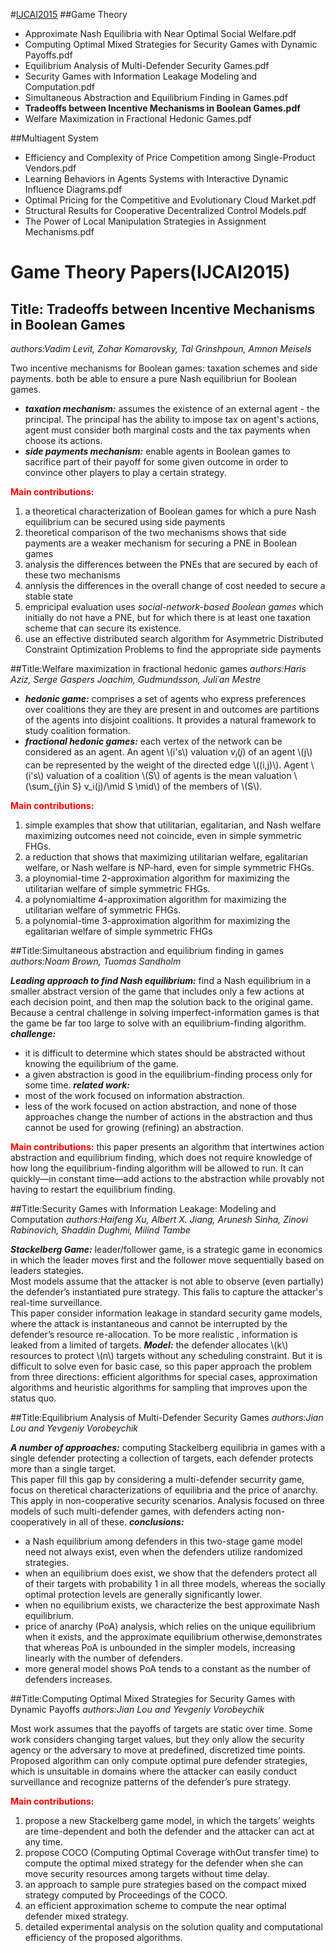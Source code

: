 <!--add mathjax server -->
<script type="text/javascript" src="http://cdn.mathjax.org/mathjax/latest/MathJax.js?config=default"></script>
#[IJCAI2015](http://www.aaai.org/Library/IJCAI/ijcai15contents.php)
##Game Theory
- Approximate Nash Equilibria with Near Optimal Social Welfare.pdf
- Computing Optimal Mixed Strategies for Security Games with Dynamic Payoffs.pdf
- Equilibrium Analysis of Multi-Defender Security Games.pdf	
- Security Games with Information Leakage Modeling and Computation.pdf	
- Simultaneous Abstraction and Equilibrium Finding in Games.pdf	
- **Tradeoffs between Incentive Mechanisms in Boolean Games.pdf**
- Welfare Maximization in Fractional Hedonic Games.pdf

##Multiagent System
- Efficiency and Complexity of Price Competition among Single-Product Vendors.pdf	
- Learning Behaviors in Agents Systems with Interactive Dynamic Influence Diagrams.pdf	
- Optimal Pricing for the Competitive and Evolutionary Cloud Market.pdf	
- Structural Results for Cooperative Decentralized Control Models.pdf	
- The Power of Local Manipulation Strategies in Assignment Mechanisms.pdf



# Game Theory Papers(IJCAI2015)

## Title: Tradeoffs between Incentive Mechanisms in Boolean Games
*authors:Vadim Levit, Zohar Komarovsky, Tal Grinshpoun,  Amnon Meisels*

Two incentive mechanisms for Boolean games: taxation schemes and side payments. both be able to ensure a pure Nash equilibriun for Boolean games.
- ***taxation mechanism:*** assumes the existence of an external agent - the principal. The principal has the ability to impose tax on agent's actions,  agent must consider both marginal costs and the tax payments when choose its actions.
- ***side payments mechanism:*** enable agents in Boolean games to sacrifice part of their payoff for some given outcome in order to convince other players to play a certain strategy.

<font color="red">**Main contributions:**</font>
1. a theoretical characterization of Boolean games for which a pure Nash equilibrium can be secured using side payments
2. theoretical comparison of the two mechanisms shows that side payments are a weaker mechanism for securing a PNE in Boolean games
3. analysis the differences between the PNEs that are secured by each of these two mechanisms
4. annlysis the differences in the overall change of cost needed to secure a stable state
5. empricipal evaluation uses *social-network-based Boolean games* which initially do not have a PNE, but for which there is at least one taxation scheme that can secure its existence.
6. use an effective distributed search algorithm for Asymmetric Distributed Constraint Optimization Problems to find the appropriate side payments


##Title:Welfare maximization in fractional hedonic games
*authors:Haris Aziz, Serge Gaspers Joachim, Gudmundsson, Juli´an Mestre*

- ***hedonic game:*** comprises a set of agents who express preferences over coalitions they are they are present in and outcomes are partitions of the agents into disjoint coalitions. It provides a natural framework to study coalition formation.
- ***fractional hedonic games:*** each vertex of the network can be considered as an agent. An agent \\(i's\\) valuation $v_i(j)$ of an agent \\(j\\) can be represented by the weight of the directed edge \\((i,j)\\). Agent \\(i's\\) valuation of a coalition \\(S\\) of agents is the mean valuation \\(\sum_{j\in S} v_i(j)/\mid S \mid\\) of the members of \\(S\\).

<font color="red">**Main contributions:**</font>
1. simple examples that show that utilitarian, egalitarian, and Nash welfare maximizing outcomes need not coincide, even in simple symmetric FHGs.
2. a reduction that shows that maximizing utilitarian welfare, egalitarian welfare, or Nash welfare is NP-hard, even for simple symmetric FHGs.
3. a ploynomial-time 2-approximation algorithm for maximizing the utilitarian welfare of simple symmetric FHGs.
4. a polynomialtime 4-approximation algorithm for maximizing the utilitarian welfare of symmetric FHGs.
5. a polynomial-time 3-approximation algorithm for maximizing the egalitarian welfare of simple symmetric FHGs


##Title:Simultaneous abstraction and equilibrium finding in games
*authors:Noam Brown, Tuomas Sandholm*

***Leading approach to find Nash equilibrium:*** find a Nash equilibrium in a smaller abstract version of the game that includes only a few actions at each decision point, and then map the solution back to the original game. Because a central challenge in solving imperfect-information games is that the game be far too large to solve with an equilibrium-finding algorithm.
***challenge:***
- it is difficult to determine which states should be abstracted without knowing the equilibrium of the game.
- a given abstraction is good in the equilibrium-finding process only for some time.
 ***related work:***
- most of the work focused on information abstraction.
- less of the work focused on action abstraction, and none of those approaches change the number of actions in the abstraction and thus cannot be used for growing (refining) an abstraction.

<font color="red">**Main contributions:**</font>
this paper presents an algorithm that intertwines action abstraction and equilibrium finding, which does not require knowledge of how long the equilibrium-finding algorithm will be allowed to run. It can quickly—in constant time—add actions to the abstraction while provably not having to restart the equilibrium finding.


##Title:Security Games with Information Leakage: Modeling and Computation
*authors:Haifeng Xu, Albert X. Jiang, Arunesh Sinha, Zinovi Rabinovich, Shaddin Dughmi, Milind Tambe*

***Stackelberg Game:*** leader/follower game, is a strategic game in economics in which the leader moves first and the follower move sequentially based on leaders stategies.</br>
Most models assume that the attacker is not able to observe (even partially) the defender’s instantiated pure strategy. This falis to capture the attacker's real-time surveillance.</br>
This paper consider information leakage in standard security game models, where the attack is instantaneous and cannot be interrupted by the defender’s resource re-allocation. To be more realistic , information is leaked from a limited of targets.
***Model:*** the defender allocates \\(k\\) resources to protect \\(n\\) targets without any scheduling constraint.
But it is difficult to solve even for basic case, so this paper approach the problem from three directions: efficient algorithms for special cases, approximation algorithms and heuristic algorithms for sampling that improves upon the status quo.


##Title:Equilibrium Analysis of Multi-Defender Security Games
*authors:Jian Lou and Yevgeniy Vorobeychik*

***A number of approaches:*** computing Stackelberg equilibria in games with a single defender protecting a collection of targets, each defender protects more than a single target.</br>
This paper fill this gap by considering a multi-defender securrity game, focus on theretical characterizations of equilibria and the price of anarchy. This apply in non-cooperative security scenarios. Analysis focused on three models of such multi-defender games, with defenders acting non-cooperatively in all of these.
***conclusions:***
- a Nash equilibrium among defenders in this two-stage game model need not always exist, even when the defenders utilize randomized strategies.
- when an equilibrium does exist, we show that the defenders protect all of their targets with probability 1 in all three models, whereas the socially optimal protection levels are generally significantly lower.
- when no equilibrium exists, we characterize the best approximate Nash equilibrium.
- price of anarchy (PoA) analysis, which relies on the unique equilibrium when
it exists, and the approximate equilibrium otherwise,demonstrates that whereas PoA is unbounded in the simpler models, increasing linearly with the number of
defenders.
- more general model shows PoA tends to a constant as the number of defenders increases.


##Title:Computing Optimal Mixed Strategies for Security Games with Dynamic Payoffs
*authors:Jian Lou and Yevgeniy Vorobeychik*

Most work assumes that the payoffs of targets are static over time. Some work considers changing target values, but they only allow the security agency or the adversary to move at predefined, discretized time points. Proposed algorithm can only compute optimal pure defender strategies, which is unsuitable in domains where the attacker can easily conduct surveillance and recognize patterns of the defender’s pure strategy.

<font color="red">**Main contributions:**</font>
1. propose a new Stackelberg game model, in which the targets’ weights are time-dependent and both the defender and the attacker can act at any time.
2. propose COCO (Computing Optimal Coverage withOut transfer time) to compute the optimal mixed strategy for the defender when she can move security resources among targets without time delay.
3. an approach to sample pure strategies based on the compact mixed strategy computed by Proceedings of the COCO.
4. an efficient approximation scheme to compute the near optimal defender mixed strategy.
5. detailed experimental analysis on the solution quality and computational efficiency of the proposed algorithms. 
